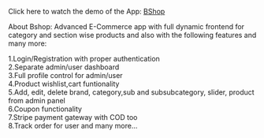 Click here to watch the demo of the App: [BShop](https://drive.google.com/file/d/1V-pWcl7AKEsjp--lV1SKuHpc3eG7CfgH/view?usp=share_link)

About Bshop:
Advanced E-Commerce app with full dynamic frontend for category and section wise products and also with the following features and many more:


1.Login/Registration with proper authentication <br>
2.Separate admin/user dashboard <br>
3.Full profile control for admin/user <br>
4.Product wishlist,cart funtionality <br>
5.Add, edit, delete brand, category,sub and subsubcategory, slider, product from admin panel <br>
6.Coupon functionality <br>
7.Stripe payment gateway with COD too <br>
8.Track order for user and many more... <br>
